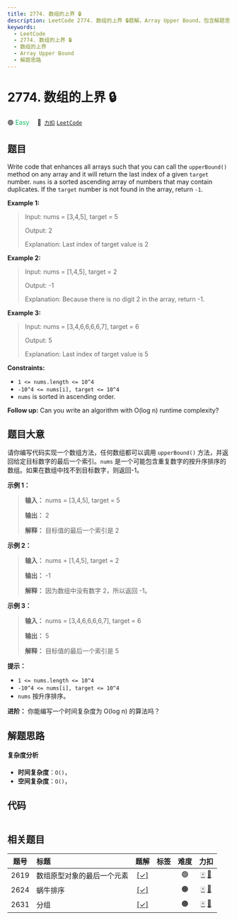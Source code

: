 ```yaml
---
title: 2774. 数组的上界 🔒
description: LeetCode 2774. 数组的上界 🔒题解，Array Upper Bound，包含解题思路、复杂度分析以及完整的 JavaScript 代码实现。
keywords:
  - LeetCode
  - 2774. 数组的上界 🔒
  - 数组的上界
  - Array Upper Bound
  - 解题思路
---
```


# 2774. 数组的上界 🔒

🟢 <font color=#15bd66>Easy</font>&emsp; 🔗&ensp;[`力扣`](https://leetcode.cn/problems/array-upper-bound) [`LeetCode`](https://leetcode.com/problems/array-upper-bound)

## 题目

Write code that enhances all arrays such that you can call the `upperBound()`
method on any array and it will return the last index of a given `target`
number. `nums` is a sorted ascending array of numbers that may contain
duplicates. If the `target` number is not found in the array, return `-1`.



**Example 1:**

> Input: nums = [3,4,5], target = 5
> 
> Output: 2
> 
> Explanation: Last index of target value is 2

**Example 2:**

> Input: nums = [1,4,5], target = 2
> 
> Output: -1
> 
> Explanation: Because there is no digit 2 in the array, return -1.

**Example 3:**

> Input: nums = [3,4,6,6,6,6,7], target = 6
> 
> Output: 5
> 
> Explanation: Last index of target value is 5

**Constraints:**

  * `1 <= nums.length <= 10^4`
  * `-10^4 <= nums[i], target <= 10^4`
  * `nums` is sorted in ascending order.



**Follow up:** Can you write an algorithm with O(log n) runtime complexity?


## 题目大意

请你编写代码实现一个数组方法，任何数组都可以调用 `upperBound()` 方法，并返回给定目标数字的最后一个索引。`nums`
是一个可能包含重复数字的按升序排序的数组。如果在数组中找不到目标数字，则返回-1。



**示例 1：**

> 
> 
> 
> 
> 
> **输入：** nums = [3,4,5], target = 5
> 
> **输出：** 2
> 
> **解释：** 目标值的最后一个索引是 2
> 
> 

**示例 2：**

> 
> 
> 
> 
> 
> **输入：** nums = [1,4,5], target = 2
> 
> **输出：** -1
> 
> **解释：** 因为数组中没有数字 2，所以返回 -1。

**示例 3：**

> 
> 
> 
> 
> 
> **输入：** nums = [3,4,6,6,6,6,7], target = 6
> 
> **输出：** 5
> 
> **解释：** 目标值的最后一个索引是 5
> 
> 



**提示：**

  * `1 <= nums.length <= 10^4`
  * `-10^4 <= nums[i], target <= 10^4`
  * `nums` 按升序排序。



**进阶：** 你能编写一个时间复杂度为 O(log n) 的算法吗？


## 解题思路

#### 复杂度分析

- **时间复杂度**：`O()`，
- **空间复杂度**：`O()`，

## 代码

```javascript

```

## 相关题目

<!-- prettier-ignore -->
| 题号 | 标题 | 题解 | 标签 | 难度 | 力扣 |
| :------: | :------ | :------: | :------ | :------: | :------: |
| 2619 | 数组原型对象的最后一个元素 | [[✓]](/problem/2619.md) |  | 🟢 | [🀄️](https://leetcode.cn/problems/array-prototype-last) [🔗](https://leetcode.com/problems/array-prototype-last) |
| 2624 | 蜗牛排序 | [[✓]](/problem/2624.md) |  | 🟠 | [🀄️](https://leetcode.cn/problems/snail-traversal) [🔗](https://leetcode.com/problems/snail-traversal) |
| 2631 | 分组 | [[✓]](/problem/2631.md) |  | 🟠 | [🀄️](https://leetcode.cn/problems/group-by) [🔗](https://leetcode.com/problems/group-by) |